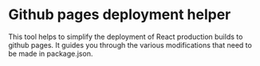 # Github pages deployment helper

This tool helps to simplify the deployment of React production builds to github pages.
It guides you through the various modifications that need to be made in package.json.
